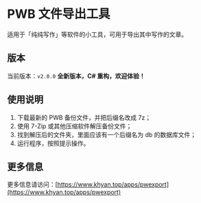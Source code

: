 # PWB 文件导出工具

适用于「纯纯写作」等软件的小工具，可用于导出其中写作的文章。

## 版本

当前版本：`v2.0.0`
**全新版本，C# 重构，欢迎体验！**

## 使用说明

1. 下载最新的 PWB 备份文件，并把后缀名改成 7z；
2. 使用 7-Zip 或其他压缩软件解压备份文件；
3. 找到解压后的文件夹，里面应该有一个后缀名为 db 的数据库文件；
4. 运行程序，按照提示操作。

## 更多信息

更多信息请访问：[https://www.khyan.top/apps/pwexport](https://www.khyan.top/apps/pwexport)

